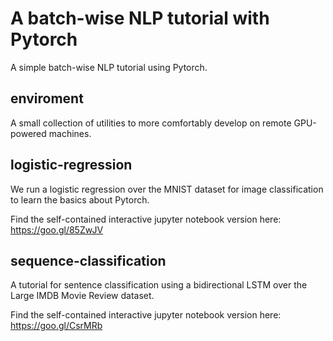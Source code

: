 # A batch-wise NLP tutorial with Pytorch

A simple batch-wise NLP tutorial using Pytorch.

## enviroment

A small collection of utilities to more comfortably develop on remote GPU-powered machines.

## logistic-regression

We run a logistic regression over the MNIST dataset for image classification to learn the basics about Pytorch.

Find the self-contained interactive jupyter notebook version here: https://goo.gl/85ZwJV

## sequence-classification

A tutorial for sentence classification using a bidirectional LSTM over the Large IMDB Movie Review dataset.

Find the self-contained interactive jupyter notebook version here: https://goo.gl/CsrMRb
